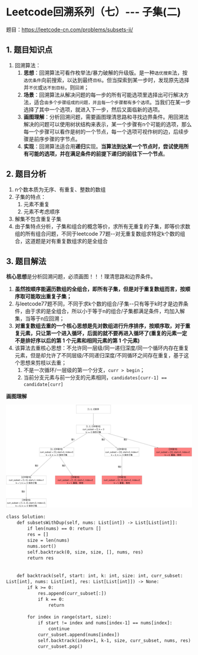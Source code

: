 <h1>Leetcode回溯系列（七）--- 子集(二)</h1>

题目：<https://leetcode-cn.com/problems/subsets-ii/>

<h2>1. 题目知识点</h2>

1. 回溯算法：
    1. **思想**：回溯算法可看作枚举法/暴力破解的升级版。是一种`选优搜索`法，按`选优条件`向前搜索，以达到最终`目标`。但当探索到某一步时，发现原先选择并`不优`或`达不到目标`，则`回溯`；
    2. **场景**：回溯算法从解决问题的每一步的所有可能选项里选择出可行解决方法，适合`由多个步骤组成的问题，并且每一个步骤都有多个选项`。当我们在某一步选择了其中一个选项，就进入下一步，然后又面临新的选项。
    3. **画图理解**：分析回溯问题，需要画图理清思路和寻找边界条件。用回溯法解决的问题可以使用树状结构来表示，某一个步骤有n个可能的选项，那么每一个步骤可以看作是树的一个节点，每一个选项可视作树的边，后续步骤是前序步骤的字节点。
    4. **实现**：回溯算法适合用**递归**实现。**当算法到达某一个节点时，尝试使用所有可能的选项，并在满足条件的前提下递归的前往下一个节点**。


<h2>2. 题目分析</h2>

1. n个数本质为无序、有重复、整数的数组
2. 子集的特点：
    1. 元素不重复
    2. 元素不考虑顺序
3. 解集不包含重复子集
4. 由子集特点分析，子集和组合的概念等价，求所有无重复的子集，即等价求数组的所有组合问题，不同于leetcode 77题--对无重复数组求特定k个数的组合，这道题是对有重复数组求的是全组合

<h2>3. 题目解法</h2>

**核心思想**是分析回溯问题，必须画图！！！理清思路和边界条件。

1. **虽然按顺序能遍历数组的全组合，即所有子集，但是对于重复数组而言，按顺序取可能取出重复子集；**
2. 与leetcode77题不同，不同于求k个数的组合/子集--只有等于k时才是边界条件，由于求的是全组合，所以小于等于n的组合/子集都满足条件，均加入解集，当等于n应回溯；
3. **对重复数组去重的一个核心思想是先对数组进行升序排序，按顺序取，对于重复元素，只让第一个进入循环，后面的就不要再进入循环了(重复的元素一定不是排好序以后的第 1 个元素和相同元素的第 1 个元素)**
4. 该算法去重核心思想：不允许同一层级/同一递归深度/同一个循环内存在重复元素，但是却允许了不同层级/不同递归深度/不同循环之间存在重复，基于这个思想来剪枝以去重；
    1. 不是一次循环/一层级的第一个分支，`curr > begin`；
    2. 当前分支元素与前一分支的元素相同，`candidates[curr-1] == candidate[curr]`

**画图理解**

![-w20000](../media/lc0090-子集二.png)


```
class Solution:
    def subsetsWithDup(self, nums: List[int]) -> List[List[int]]:
        if len(nums) == 0: return []
        res = []
        size = len(nums)
        nums.sort()
        self.backtrack(0, size, size, [], nums, res)
        return res

    
    def backtrack(self, start: int, k: int, size: int, curr_subset: List[int], nums: List[int], res: List[List[int]]) -> None:
        if k >= 0:
            res.append(curr_subset[:])
            if k == 0:
                return
        
        for index in range(start, size):
            if start != index and nums[index-1] == nums[index]:
                continue
            curr_subset.append(nums[index])
            self.backtrack(index+1, k-1, size, curr_subset, nums, res)
            curr_subset.pop()
```
